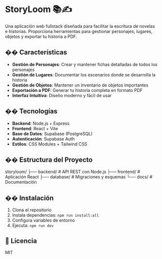 # StoryLoom 📚✍️

Una aplicación web fullstack diseñada para facilitar la escritura de novelas e historias. Proporciona herramientas para gestionar personajes, lugares, objetos y exportar tu historia a PDF.

## �� Características

- **Gestión de Personajes**: Crear y mantener fichas detalladas de todos los personajes
- **Gestión de Lugares**: Documentar los escenarios donde se desarrolla la historia
- **Gestión de Objetos**: Mantener un inventario de objetos importantes
- **Exportación a PDF**: Generar tu historia completa en formato PDF
- **Interfaz Intuitiva**: Diseño moderno y fácil de usar

## ��️ Tecnologías

- **Backend**: Node.js + Express
- **Frontend**: React + Vite
- **Base de Datos**: Supabase (PostgreSQL)
- **Autenticación**: Supabase Auth
- **Estilos**: CSS Modules + Tailwind CSS

## �� Estructura del Proyecto

storyloom/
├── backend/ # API REST con Node.js
├── frontend/ # Aplicación React
├── database/ # Migraciones y esquemas
└── docs/ # Documentación

## �� Instalación

1. Clona el repositorio
2. Instala dependencias: `npm run install:all`
3. Configura variables de entorno
4. Ejecuta: `npm run dev`

## 📝 Licencia

MIT
